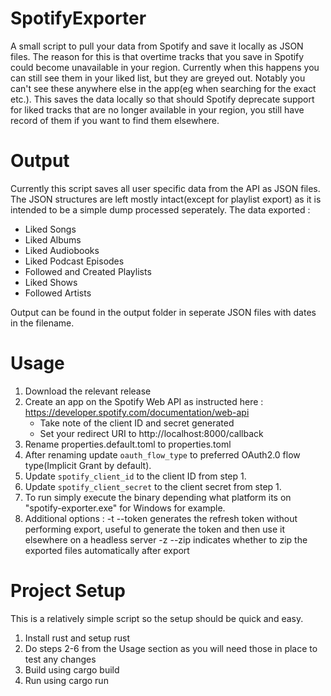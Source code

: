 # SpotifyExporter
A small script to pull your data from Spotify and save it locally as JSON files.
The reason for this is that overtime tracks that you save in Spotify could become unavailable in your region.
Currently when this happens you can still see them in your liked list, but they are greyed out.
Notably you can't see these anywhere else in the app(eg when searching for the exact etc.).
This saves the data locally so that should Spotify deprecate support for liked tracks that are no longer available in your region, you still have record of them if you want to find them elsewhere.

# Output
Currently this script saves all user specific data from the API as JSON files.
The JSON structures are left mostly intact(except for playlist export) as it is intended to be a simple dump processed seperately.
The data exported : 
   - Liked Songs
   - Liked Albums
   - Liked Audiobooks
   - Liked Podcast Episodes
   - Followed and Created Playlists
   - Liked Shows
   - Followed Artists

Output can be found in the output folder in seperate JSON files with dates in the filename.

# Usage
1. Download the relevant release
2. Create an app on the Spotify Web API as instructed here : https://developer.spotify.com/documentation/web-api
   - Take note of the client ID and secret generated
   - Set your redirect URI to http://localhost:8000/callback
3. Rename properties.default.toml to properties.toml
4. After renaming update `oauth_flow_type` to preferred OAuth2.0 flow type(Implicit Grant by default).
5. Update `spotify_client_id` to the client ID from step 1.
6. Update `spotify_client_secret` to the client secret from step 1. 
7. To run simply execute the binary depending what platform its on "spotify-exporter.exe" for Windows for example.
9. Additional options : 
   -t --token generates the refresh token without performing export, useful to generate the token and then use it elsewhere on a headless server
   -z --zip indicates whether to zip the exported files automatically after export

# Project Setup
This is a relatively simple script so the setup should be quick and easy.
1. Install rust and setup rust
2. Do steps 2-6 from the Usage section as you will need those in place to test any changes
3. Build using cargo build
4. Run using cargo run
